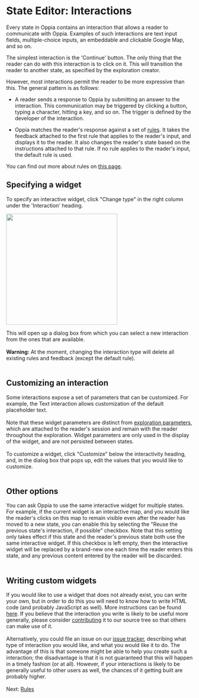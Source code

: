 # State Editor: Interactions #

Every state in Oppia contains an interaction that allows a reader to communicate with Oppia. Examples of such interactions are text input fields, multiple-choice inputs, an embeddable and clickable Google Map, and so on.

The simplest interaction is the 'Continue' button. The only thing that the reader can do with this interaction is to click on it. This will transition the reader to another state, as specified by the exploration creator.

However, most interactions permit the reader to be more expressive than this. The general pattern is as follows:

  * A reader sends a response to Oppia by submitting an answer to the interaction. This communication may be triggered by clicking a button, typing a character, hitting a key, and so on. The trigger is defined by the developer of the interaction.

  * Oppia matches the reader's response against a set of [rules](Rules.md). It takes the feedback attached to the first rule that applies to the reader's input, and displays it to the reader. It also changes the reader's state based on the instructions attached to that rule. If no rule applies to the reader's input, the default rule is used.

You can find out more about rules on [this page](Rules.md).

## Specifying a widget ##

To specify an interactive widget, click "Change type" in the right column under the 'Interaction' heading.

<img src='http://wiki.oppia.googlecode.com/git/images/interactiveWidget.png' width='300'>

This will open up a dialog box from which you can select a new interaction from the ones that are available.<br>
<br>
<b>Warning:</b> At the moment, changing the interaction type will delete all existing rules and feedback (except the default rule).<br>
<br>
<h2>Customizing an interaction</h2>

Some interactions expose a set of parameters that can be customized. For example, the Text interaction allows customization of the default placeholder text.<br>
<br>
Note that these widget parameters are distinct from <a href='Parameters.md'>exploration parameters</a>, which are attached to the reader's session and remain with the reader throughout the exploration. Widget parameters are only used in the display of the widget, and are not persisted between states.<br>
<br>
To customize a widget, click "Customize" below the interactivity heading, and, in the dialog box that pops up, edit the values that you would like to customize.<br>
<br>
<h2>Other options</h2>

You can ask Oppia to use the same interactive widget for multiple states. For example, if the current widget is an interactive map, and you would like the reader's clicks on this map to remain visible even after the reader has moved to a new state, you can enable this by selecting the "Reuse the previous state's interaction, if possible" checkbox. Note that this setting only takes effect if this state and the reader's previous state both use the same interactive widget. If this checkbox is left empty, then the interactive widget will be replaced by a brand-new one each time the reader enters this state, and any previous content entered by the reader will be discarded.<br>
<br>
<h2>Writing custom widgets</h2>

If you would like to use a widget that does not already exist, you can write your own, but in order to do this you will need to know how to write HTML code (and probably JavaScript as well). More instructions can be found <a href='CreatingInteractions.md'>here</a>. If you believe that the interaction you write is likely to be useful more generally, please consider <a href='Contributing.md'>contributing</a> it to our source tree so that others can make use of it.<br>
<br>
Alternatively, you could file an issue on our <a href='http://code.google.com/p/oppia/issues/list'>issue tracker</a>, describing what type of interaction you would like, and what you would like it to do. The advantage of this is that someone might be able to help you create such a interaction; the disadvantage is that it is not guaranteed that this will happen in a timely fashion (or at all). However, if your interactions is likely to be generally useful to other users as well, the chances of it getting built are probably higher.<br>
<br>
Next: <a href='Rules.md'>Rules</a>
